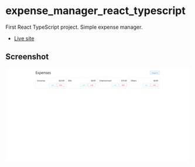 # expense_manager_react_typescript

First React TypeScript project. Simple expense manager.

- [Live site](https://silver-bonbon-7fe3fe.netlify.app/)

## Screenshot

![](./Screenshot.png)
